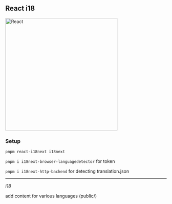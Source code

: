 ## React i18

<img src="https://images.unsplash.com/photo-1527409335569-f0e5c91fa707?ixlib=rb-4.0.3&ixid=MnwxMjA3fDB8MHxwaG90by1wYWdlfHx8fGVufDB8fHx8&auto=format&fit=crop&w=1770&q=80" alt="React" width="350" />

### Setup

`pnpm react-i18next i18next`

`pnpm i i18next-browser-languagedetector` for token

`pnpm i i18next-http-backend` for detecting translation.json

***

_i18_

add content for various languages (public/)